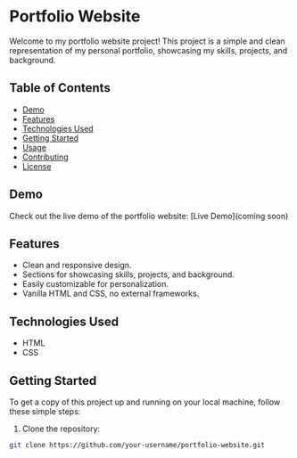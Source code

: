 # Portfolio Website

Welcome to my portfolio website project! This project is a simple and clean representation of my personal portfolio, showcasing my skills, projects, and background.

## Table of Contents

- [Demo](#demo)
- [Features](#features)
- [Technologies Used](#technologies-used)
- [Getting Started](#getting-started)
- [Usage](#usage)
- [Contributing](#contributing)
- [License](#license)

## Demo

Check out the live demo of the portfolio website: [Live Demo](coming soon)

## Features

- Clean and responsive design.
- Sections for showcasing skills, projects, and background.
- Easily customizable for personalization.
- Vanilla HTML and CSS, no external frameworks.

## Technologies Used

- HTML
- CSS

## Getting Started

To get a copy of this project up and running on your local machine, follow these simple steps:

1. Clone the repository:

```bash
git clone https://github.com/your-username/portfolio-website.git
